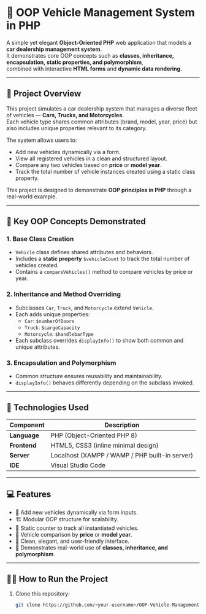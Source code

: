 # 🚗 OOP Vehicle Management System in PHP

A simple yet elegant **Object-Oriented PHP** web application that models a **car dealership management system**.  
It demonstrates core OOP concepts such as **classes, inheritance, encapsulation, static properties, and polymorphism**,  
combined with interactive **HTML forms** and **dynamic data rendering**.

---

## 🧾 Project Overview

This project simulates a car dealership system that manages a diverse fleet of vehicles — **Cars, Trucks, and Motorcycles**.  
Each vehicle type shares common attributes (brand, model, year, price) but also includes unique properties relevant to its category.

The system allows users to:
- Add new vehicles dynamically via a form.
- View all registered vehicles in a clean and structured layout.
- Compare any two vehicles based on **price** or **model year**.
- Track the total number of vehicle instances created using a static class property.

This project is designed to demonstrate **OOP principles in PHP** through a real-world example.

---

## 🧠 Key OOP Concepts Demonstrated

### 1. **Base Class Creation**
- `Vehicle` class defines shared attributes and behaviors.
- Includes a **static property** `$vehicleCount` to track the total number of vehicles created.
- Contains a `compareVehicles()` method to compare vehicles by price or year.

### 2. **Inheritance and Method Overriding**
- Subclasses `Car`, `Truck`, and `Motorcycle` extend `Vehicle`.
- Each adds unique properties:
  - `Car`: `$numberOfDoors`
  - `Truck`: `$cargoCapacity`
  - `Motorcycle`: `$handlebarType`
- Each subclass overrides `displayInfo()` to show both common and unique attributes.

### 3. **Encapsulation and Polymorphism**
- Common structure ensures reusability and maintainability.
- `displayInfo()` behaves differently depending on the subclass invoked.

---

## 🧰 Technologies Used

| Component | Description |
|------------|-------------|
| **Language** | PHP (Object-Oriented PHP 8) |
| **Frontend** | HTML5, CSS3 (inline minimal design) |
| **Server** | Localhost (XAMPP / WAMP / PHP built-in server) |
| **IDE** | Visual Studio Code |

---

## 💻 Features

- 🚙 Add new vehicles dynamically via form inputs.
- 🏗️ Modular OOP structure for scalability.
- 🧮 Static counter to track all instantiated vehicles.
- 🧾 Vehicle comparison by **price** or **model year**.
- 🎨 Clean, elegant, and user-friendly interface.
- 🧱 Demonstrates real-world use of **classes, inheritance, and polymorphism**.

---

## 🧑‍💻 How to Run the Project

1. Clone this repository:
   ```bash
   git clone https://github.com/<your-username>/OOP-Vehicle-Management-System-PHP.git

